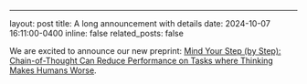 ---

layout: post
title: A long announcement with details
date: 2024-10-07 16:11:00-0400
inline: false
related_posts: false

We are excited to announce our new preprint: <a href="https://arxiv.org/abs/2410.21333">Mind Your Step (by Step): Chain-of-Thought Can Reduce Performance on Tasks where Thinking Makes Humans Worse</a>.
